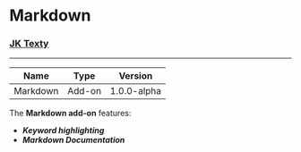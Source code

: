 # Markdown
### [JK Texty](https://github.com/Jackkillian/JK-Texty "JK Texty on GitHub")
---
Name|Type|Version
---|---|---
Markdown|Add-on|1.0.0-alpha
  
The __Markdown add-on__ features:  
- ___Keyword highlighting___
- ___Markdown Documentation___
